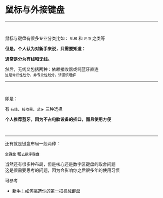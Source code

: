 # 鼠标与外接键盘

----

<br>

鼠标与键盘有很多专业分类比如： `机械` 和 `光电` 之类等  

**但是，个人认为对新手来说，只需要知道：**  

**通常是分为有线和无线。**  

然后，无线又包括两种：依赖接收器或纯蓝牙直连  
<Badge type='info'> <small>这是常识性划分，非专业性划分，请谨慎理解</small> </Badge>

---

<br>

即是：  

有 `有线`、`接收器`、`蓝牙` 三种选择  

**个人推荐蓝牙，因为不占电脑设备的插口，而且使用方便**  

<br>

---

还有就是键盘布局一般两种：  

`全键盘` 和`去数字键盘`  

当然还有很多种布局，但是核心还是数字区键盘的取舍问题  
这是很需要思考的问题，因为会影响你之后很多年的使用习惯  

<Badge type='tip'>可参考</Badge>  
- [新手！如何挑选你的第一把机械键盘](https://zhuanlan.zhihu.com/p/434539928) 
